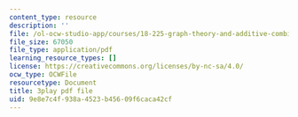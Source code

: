 ```yaml
---
content_type: resource
description: ''
file: /ol-ocw-studio-app/courses/18-225-graph-theory-and-additive-combinatorics-fall-2023/RwikpgvkN_o_transcript.pdf
file_size: 67050
file_type: application/pdf
learning_resource_types: []
license: https://creativecommons.org/licenses/by-nc-sa/4.0/
ocw_type: OCWFile
resourcetype: Document
title: 3play pdf file
uid: 9e8e7c4f-938a-4523-b456-09f6caca42cf
---
```

